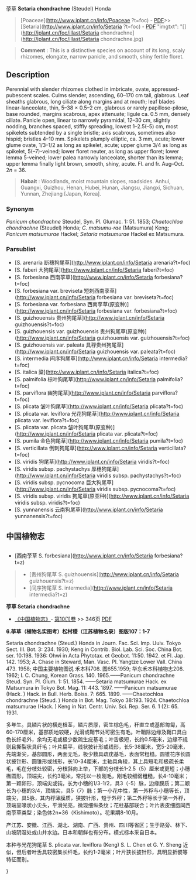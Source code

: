 莩草 **Setaria chondrachne** (Steudel) Honda

> [Poaceae](http://www.iplant.cn/info/Poaceae ?t=foc) - [PDF](http://iplant.cn/foc/pdf/Poaceae.pdf)>>[Setaria](http://www.iplant.cn/info/Setaria ?t=foc) - [PDF](http://www.iplant.cn/foc/pdf/Setaria.pdf)
  "imgtxt": "[](http://iplant.cn/foc/illast/Setaria chondrachne](http://iplant.cn/foc/illast/Setaria chondrachne.jpg)

> **Comment** : 
> This is a distinctive species on account of its long, scaly rhizomes, elongate, narrow panicle, and smooth, shiny fertile floret.

## Description

Perennial with slender rhizomes clothed in imbricate, ovate, appressed-pubescent scales. Culms slender, ascending, 60–170 cm tall, glabrous. Leaf sheaths glabrous, long ciliate along margins and at mouth; leaf blades linear-lanceolate, thin, 5–38 × 0.5–2 cm, glabrous or rarely papillose-pilose, base rounded, margins scabrous, apex attenuate; ligule ca. 0.5 mm, densely ciliate. Panicle open, linear to narrowly pyramidal, 12–30 cm, slightly nodding, branches spaced, stiffly spreading, lowest 1–2.5(–5) cm, most spikelets subtended by a single bristle; axis scabrous, sometimes also hispid; bristles 4–10 mm. Spikelets plumply elliptic, ca. 3 mm, acute; lower glume ovate, 1/3–1/2 as long as spikelet, acute; upper glume 3/4 as long as spikelet, 5(–7)-veined; lower floret neuter, as long as upper floret; lower lemma 5-veined; lower palea narrowly lanceolate, shorter than its lemma; upper lemma finally light brown, smooth, shiny, acute. Fl. and fr. Aug–Oct. 2*n* = 36.

> **Habait** : 
> Woodlands, moist mountain slopes, roadsides. Anhui, Guangxi, Guizhou, Henan, Hubei, Hunan, Jiangsu, Jiangxi, Sichuan, Yunnan, Zhejiang [Japan, Korea].

### Synonym
*Panicum chondrachne* Steudel, Syn. Pl. Glumac. 1: 51. 1853; *Chaetochloa chondrachne* (Steudel) Honda; *C. matsumu-rae* (Matsumura) Keng; *Panicum matsumurae* Hackel; *Setaria matsumurae* Hackel ex Matsumura.

### Parsublist

* [S.  arenaria  断穗狗尾草](http://www.iplant.cn/info/Setaria arenaria?t=foc)
* [S.  faberi  大狗尾草](http://www.iplant.cn/info/Setaria faberi?t=foc)
* [S.  forbesiana  西南莩草](http://www.iplant.cn/info/Setaria forbesiana?t=foc)
* [S.  forbesiana var. breviseta  短刺西南莩草](http://www.iplant.cn/info/Setaria forbesiana var. breviseta?t=foc)
* [S.  forbesiana var. forbesiana  西南莩草(原变种)](http://www.iplant.cn/info/Setaria forbesiana var. forbesiana?t=foc)
* [S.  guizhouensis  贵州狗尾草](http://www.iplant.cn/info/Setaria guizhouensis?t=foc)
* [S.  guizhouensis var. guizhouensis  贵州狗尾草(原变种)](http://www.iplant.cn/info/Setaria guizhouensis var. guizhouensis?t=foc)
* [S.  guizhouensis var. paleata  具稃贵州狗尾草](http://www.iplant.cn/info/Setaria guizhouensis var. paleata?t=foc)
* [S.  intermedia  间序狗尾草](http://www.iplant.cn/info/Setaria intermedia?t=foc)
* [S.  italica  粱](http://www.iplant.cn/info/Setaria italica?t=foc)
* [S.  palmifolia  棕叶狗尾草](http://www.iplant.cn/info/Setaria palmifolia?t=foc)
* [S.  parviflora  幽狗尾草](http://www.iplant.cn/info/Setaria parviflora?t=foc)
* [S.  plicata  皱叶狗尾草](http://www.iplant.cn/info/Setaria plicata?t=foc)
* [S.  plicata var. leviflora  光花狗尾草](http://www.iplant.cn/info/Setaria plicata var. leviflora?t=foc)
* [S.  plicata var. plicata  皱叶狗尾草(原变种)](http://www.iplant.cn/info/Setaria plicata var. plicata?t=foc)
* [S.  pumila  金色狗尾草](http://www.iplant.cn/info/Setaria pumila?t=foc)
* [S.  verticillata  倒刺狗尾草](http://www.iplant.cn/info/Setaria verticillata?t=foc)
* [S.  viridis  狗尾草](http://www.iplant.cn/info/Setaria viridis?t=foc)
* [S.  viridis subsp. pachystachys  厚穗狗尾草](http://www.iplant.cn/info/Setaria viridis subsp. pachystachys?t=foc)
* [S.  viridis subsp. pycnocoma  巨大狗尾草](http://www.iplant.cn/info/Setaria viridis subsp. pycnocoma?t=foc)
* [S.  viridis subsp. viridis  狗尾草(原亚种)](http://www.iplant.cn/info/Setaria viridis subsp. viridis?t=foc)
* [S.  yunnanensis  云南狗尾草](http://www.iplant.cn/info/Setaria yunnanensis?t=foc)

## 中国植物志

## 
* [西南莩草  S.  forbesiana](http://www.iplant.cn/info/Setaria forbesiana?t=z)
> * [贵州狗尾草  S.  guizhouensis](http://www.iplant.cn/info/Setaria guizhouensis?t=z)
> * [间序狗尾草  S.  intermedia](http://www.iplant.cn/info/Setaria intermedia?t=z)

**莩草 Setaria chondrachne**

* [《中国植物志》](http://www.iplant.cn/frps)- [第10(1)卷](http://www.iplant.cn/frps/vol/10(1)) >> 346页 [PDF](http://www.iplant.cn/frps/pdf/10(1)/346a.pdf)

**6.莩草（植物名实图考）松村稷（江苏植物名录）图版107：1-7**

Setaria chondrachne (Steud.) Honda in Journ. Fac. Sci. Imp. Uuiv. Tokyo Sect. III. Bot. 3: 234. 1930; Keng in Contrib. Biol. Lab. Sci. Soc. China Bot. ser. 10:198. 1936: Ohwi in Acta Phytotax. et Geobot. 11:50. 1942. et Fl. Jap. 142. 1953; A. Chase in Steward, Man. Vasc. Pl. Yangtze Lower Vall. China 473. 1958; 中国主要植物图说 禾本科708. 图655.1959; 华东禾本科植物志208. 1962; I. C. Chung, Korean Grass. 140. 1965.——Panicum chondrachne Steud. Syn. Pl. Glum. 1: 51. 1854. ——Setaria matsumurae Hack. ex Matsumura in Tokyo Bot. Mag. 11: 443. 1897. ——Panicum matsumurae (Hack. ) Hack. in Bull. Herb. Boiss. 7: 665. 1899. ——Chaetochloa chondrachne (Steud. ) Honda in Bot. Mag. Tokyo 38:193. 1924. Chaetochloa matsumurae (Hack. ) Keng in Nat. Centr. Univ. Sci. Rep. Ser. 6. 1 (2): 65. 1931.

多年生。具鳞片状的横走根茎，鳞片质厚，密生棕色毛，秆直立或基部匍匐，高60-170厘米，基部质地较硬，光滑或鞘节处可密生有毛。叶鞘除边缘及鞘口具白色长纤毛外，余均无毛或极少数疏生疣基毛；叶舌极短，长约0.5毫米，边缘不规则且撕裂状具纤毛；叶片扁平，线状披针形或线形，长5-38厘米，宽5-20毫米，先端渐尖，基部圆形，两面无毛，极少数具疏疣基毛，表面常粗糙。圆锥花序长圆状披针形、圆锥形或线形，长10-34厘米，主轴具角稜，其上具短毛和极疏长柔毛，毛在分枝处较密，分枝斜向上举，下部的分枝长1-2.5（5）厘米或更短；小穗椭圆形，顶端尖，长约3毫米，常托以一枚刚毛，刚毛较细弱粗糙，长4-10毫米；第一颖卵形，顶端尖或钝，长为小穗的1/3-1/2，具3（-5）脉，边缘膜质；第二颖长为小穗的3/4，顶端尖，具5（7）脉；第一小花中性，第一外稃与小穗等长，顶端尖，具5脉，其内稃薄膜质，狭披针形，短于外稃；第二外稃等长于第一外稃，顶端呈喙状小尖头，平滑光亮，微现细纵条纹；花柱基部联合；叶片表皮细胞同西南莩草类型；染色体2n=36（Kishimoto）。花果期8-10月。

产江苏、安徽、江西、湖北、湖南、广西、贵州、四川等省区；生于路旁、林下、山坡阴湿处或山井水边。日本和朝鲜也有分布。模式标本采自日本。

本种与光花狗尾草 S. plicata var. leviflora (Keng) S. L. Chen et G. Y. Sheng 近似，但后者叶舌具较密集长纤毛，长约1-2毫米；叶片狭长披针形，具明显折襞等特征而别。

}
